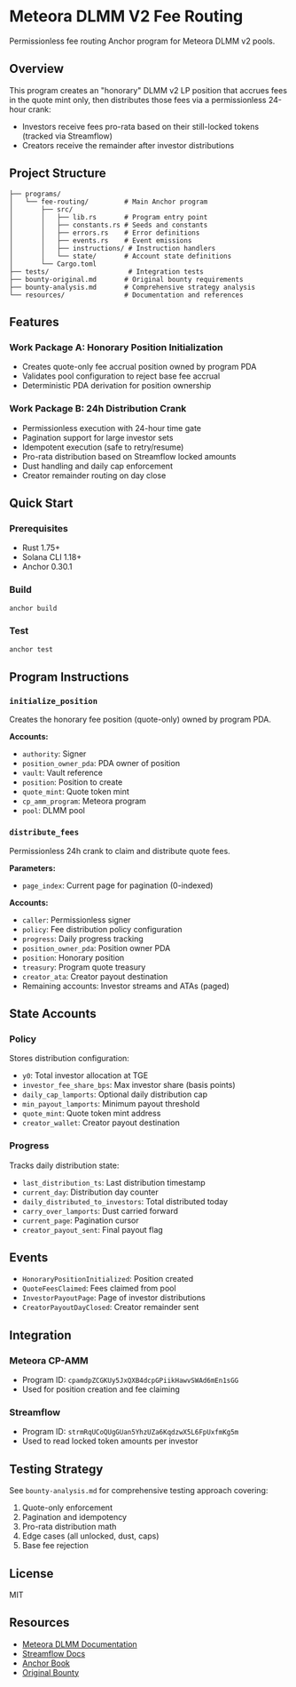 # Meteora DLMM V2 Fee Routing

Permissionless fee routing Anchor program for Meteora DLMM v2 pools.

## Overview

This program creates an "honorary" DLMM v2 LP position that accrues fees in the quote mint only, then distributes those fees via a permissionless 24-hour crank:
- Investors receive fees pro-rata based on their still-locked tokens (tracked via Streamflow)
- Creators receive the remainder after investor distributions

## Project Structure

```
├── programs/
│   └── fee-routing/         # Main Anchor program
│       ├── src/
│       │   ├── lib.rs       # Program entry point
│       │   ├── constants.rs # Seeds and constants
│       │   ├── errors.rs    # Error definitions
│       │   ├── events.rs    # Event emissions
│       │   ├── instructions/ # Instruction handlers
│       │   └── state/       # Account state definitions
│       └── Cargo.toml
├── tests/                    # Integration tests
├── bounty-original.md       # Original bounty requirements
├── bounty-analysis.md       # Comprehensive strategy analysis
└── resources/               # Documentation and references
```

## Features

### Work Package A: Honorary Position Initialization
- Creates quote-only fee accrual position owned by program PDA
- Validates pool configuration to reject base fee accrual
- Deterministic PDA derivation for position ownership

### Work Package B: 24h Distribution Crank
- Permissionless execution with 24-hour time gate
- Pagination support for large investor sets
- Idempotent execution (safe to retry/resume)
- Pro-rata distribution based on Streamflow locked amounts
- Dust handling and daily cap enforcement
- Creator remainder routing on day close

## Quick Start

### Prerequisites
- Rust 1.75+
- Solana CLI 1.18+
- Anchor 0.30.1

### Build
```bash
anchor build
```

### Test
```bash
anchor test
```

## Program Instructions

### `initialize_position`
Creates the honorary fee position (quote-only) owned by program PDA.

**Accounts:**
- `authority`: Signer
- `position_owner_pda`: PDA owner of position
- `vault`: Vault reference
- `position`: Position to create
- `quote_mint`: Quote token mint
- `cp_amm_program`: Meteora program
- `pool`: DLMM pool

### `distribute_fees`
Permissionless 24h crank to claim and distribute quote fees.

**Parameters:**
- `page_index`: Current page for pagination (0-indexed)

**Accounts:**
- `caller`: Permissionless signer
- `policy`: Fee distribution policy configuration
- `progress`: Daily progress tracking
- `position_owner_pda`: Position owner PDA
- `position`: Honorary position
- `treasury`: Program quote treasury
- `creator_ata`: Creator payout destination
- Remaining accounts: Investor streams and ATAs (paged)

## State Accounts

### Policy
Stores distribution configuration:
- `y0`: Total investor allocation at TGE
- `investor_fee_share_bps`: Max investor share (basis points)
- `daily_cap_lamports`: Optional daily distribution cap
- `min_payout_lamports`: Minimum payout threshold
- `quote_mint`: Quote token mint address
- `creator_wallet`: Creator payout destination

### Progress
Tracks daily distribution state:
- `last_distribution_ts`: Last distribution timestamp
- `current_day`: Distribution day counter
- `daily_distributed_to_investors`: Total distributed today
- `carry_over_lamports`: Dust carried forward
- `current_page`: Pagination cursor
- `creator_payout_sent`: Final payout flag

## Events

- `HonoraryPositionInitialized`: Position created
- `QuoteFeesClaimed`: Fees claimed from pool
- `InvestorPayoutPage`: Page of investor distributions
- `CreatorPayoutDayClosed`: Creator remainder sent

## Integration

### Meteora CP-AMM
- Program ID: `cpamdpZCGKUy5JxQXB4dcpGPiikHawvSWAd6mEn1sGG`
- Used for position creation and fee claiming

### Streamflow
- Program ID: `strmRqUCoQUgGUan5YhzUZa6KqdzwX5L6FpUxfmKg5m`
- Used to read locked token amounts per investor

## Testing Strategy

See `bounty-analysis.md` for comprehensive testing approach covering:
1. Quote-only enforcement
2. Pagination and idempotency
3. Pro-rata distribution math
4. Edge cases (all unlocked, dust, caps)
5. Base fee rejection

## License

MIT

## Resources

- [Meteora DLMM Documentation](https://docs.meteora.ag/)
- [Streamflow Docs](https://docs.streamflow.finance/)
- [Anchor Book](https://book.anchor-lang.com/)
- [Original Bounty](https://earn.superteam.fun/listing/build-permissionless-fee-routing-anchor-program-for-meteora-dlmm-v2)
